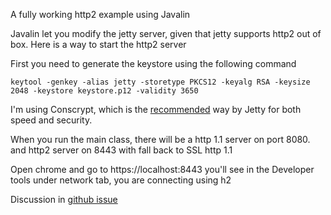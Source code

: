 A fully working http2 example using Javalin

Javalin let you modify the jetty server, given that jetty supports http2 out of box. Here is a way to start the http2 server

First you need to generate the keystore using the following command

    keytool -genkey -alias jetty -storetype PKCS12 -keyalg RSA -keysize 2048 -keystore keystore.p12 -validity 3650
    
I'm using Conscrypt, which is the [recommended](https://webtide.com/conscrypting-native-ssl-for-jetty/) way by Jetty for both speed and security. 

When you run the main class, there will be a http 1.1 server on port 8080. and http2 server on 8443 with fall back to SSL http 1.1

Open chrome and go to https://localhost:8443 you'll see in the Developer tools under network tab, you are connecting using h2

Discussion in [github issue](https://github.com/tipsy/javalin/issues/151)
